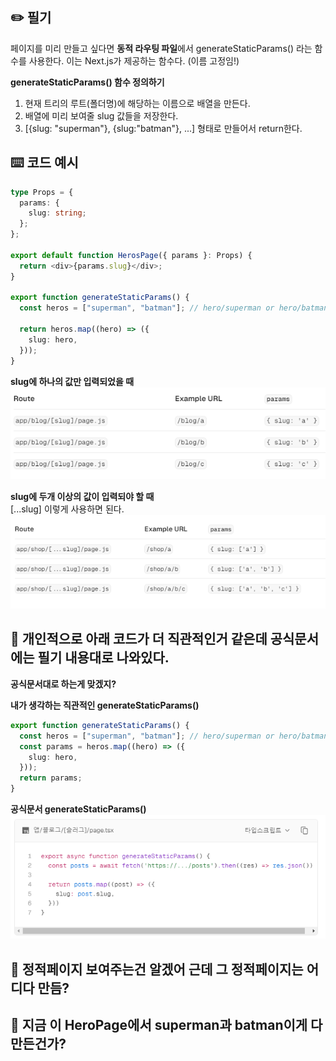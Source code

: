 ## ✏️ 필기

페이지를 미리 만들고 싶다면 **동적 라우팅 파일**에서
generateStaticParams() 라는 함수를 사용한다.
이는 Next.js가 제공하는 함수다. (이름 고정임!)

**generateStaticParams() 함수 정의하기**

1. 현재 트리의 루트(폴더명)에 해당하는 이름으로 배열을 만든다.
2. 배열에 미리 보여줄 slug 값들을 저장한다.
3. [{slug: "superman"}, {slug:"batman"}, ...] 형태로 만들어서 return한다.

## ⌨️ 코드 예시

```ts
type Props = {
  params: {
    slug: string;
  };
};

export default function HerosPage({ params }: Props) {
  return <div>{params.slug}</div>;
}

export function generateStaticParams() {
  const heros = ["superman", "batman"]; // hero/superman or hero/batman 페이지로 이동하면 정적 페이지를 보여준다.

  return heros.map((hero) => ({
    slug: hero,
  }));
}
```

**slug에 하나의 값만 입력되었을 때**  
![alt text](image-2.png)

**slug에 두개 이상의 값이 입력되야 할 때**  
[...slug] 이렇게 사용하면 된다.  
![alt text](image-3.png)

## 🤔 개인적으로 아래 코드가 더 직관적인거 같은데 공식문서에는 필기 내용대로 나와있다.

**공식문서대로 하는게 맞겠지?**

**내가 생각하는 직관적인 generateStaticParams()**

```ts
export function generateStaticParams() {
  const heros = ["superman", "batman"]; // hero/superman or hero/batman 페이지로 이동하면 정적 페이지를 보여준다.
  const params = heros.map((hero) => ({
    slug: hero,
  }));
  return params;
}
```

**공식문서 generateStaticParams()**  
![alt text](image.png)

## 🤔 정적페이지 보여주는건 알겠어 근데 그 정적페이지는 어디다 만듬?

## 🤔 지금 이 HeroPage에서 superman과 batman이게 다 만든건가?
